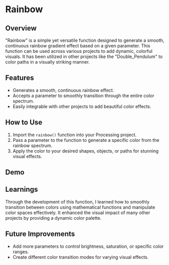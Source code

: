 # Rainbow

## Overview
"Rainbow" is a simple yet versatile function designed to generate a smooth, continuous rainbow gradient effect based on a given parameter. This function can be used across various projects to add dynamic, colorful visuals. It has been utilized in other projects like the "Double_Pendulum" to color paths in a visually striking manner.

## Features
- Generates a smooth, continuous rainbow effect.
- Accepts a parameter to smoothly transition through the entire color spectrum.
- Easily integrable with other projects to add beautiful color effects.

## How to Use
1. Import the `rainbow()` function into your Processing project.
2. Pass a parameter to the function to generate a specific color from the rainbow spectrum.
3. Apply the color to your desired shapes, objects, or paths for stunning visual effects.

## Demo


## Learnings
Through the development of this function, I learned how to smoothly transition between colors using mathematical functions and manipulate color spaces effectively. It enhanced the visual impact of many other projects by providing a dynamic color palette.

## Future Improvements
- Add more parameters to control brightness, saturation, or specific color ranges.
- Create different color transition modes for varying visual effects.
